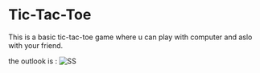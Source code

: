 # Tic-Tac-Toe
This is a basic tic-tac-toe game where u can play with computer and aslo with your friend.

the outlook is :
![SS](https://github.com/Payel206/Tic-Tac-Toe/assets/141117643/74616ee1-5925-4920-8b37-670d8b3dabe7)


